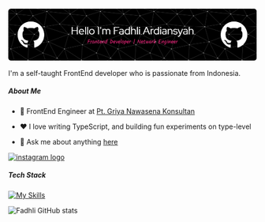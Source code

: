 ![Fadhli Ardiansyah](img/github-header-image.png)

<p>I'm a self-taught FrontEnd developer who is passionate from Indonesia.</p>

##### About Me

-   💼 FrontEnd Engineer at [Pt. Griya Nawasena Konsultan](https://pt-griya-nawasena-konsultan.vercel.app)

-   ❤️ I love writing TypeScript, and building fun experiments on type-level

-   💬 Ask me about anything [here](https://fadhliardiansyah.vercel.app)
  

  <a href="https://instagram.com/_fdh7xx.py">
  <img src="https://img.shields.io/static/v1?message=Instagram&logo=instagram&label=&color=E4405F&logoColor=white&labelColor=&style=for-the-badge" height="33" alt="instagram logo"  />
  </a>

<h5>Tech Stack</h5>

[![My Skills](https://skillicons.dev/icons?i=next,vite,react,express,tailwind,bootstrap,figma&theme=light)](https://skillicons.dev)

![Fadhli GitHub stats](https://github-readme-stats.vercel.app/api?username=fadhli-ardiansyah&show_icons=true&theme=radical)
